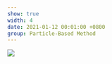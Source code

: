 ```yaml
---
show: true
width: 4
date: 2021-01-12 00:01:00 +0800
group: Particle-Based Method
---
```

<div>
    <img data-src="{{ '/assets/img/sph_cuda/yang15_miscible.gif' | relative_url }}" class="lazy w-100 rounded" src="{{ '/assets/img/empty_300x200.png' | relative_url }}">
</div>
